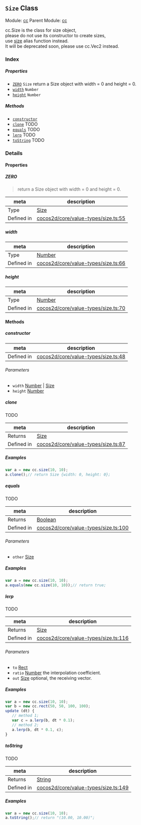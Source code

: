 ## `Size` Class



Module: [cc](../modules/cc.md)
Parent Module: [cc](../modules/cc.md)


cc.Size is the class for size object,<br/>
please do not use its constructor to create sizes,<br/>
use <a href="../modules/cc.html#method_size" class="crosslink">size</a> alias function instead.<br/>
It will be deprecated soon, please use cc.Vec2 instead.



### Index

##### Properties

  - [`ZERO`](#zero) `Size` return a Size object with width = 0 and height = 0.
  - [`width`](#width) `Number` 
  - [`height`](#height) `Number` 



##### Methods

  - [`constructor`](#constructor) 
  - [`clone`](#clone) TODO
  - [`equals`](#equals) TODO
  - [`lerp`](#lerp) TODO
  - [`toString`](#tostring) TODO



### Details


#### Properties


##### ZERO

> return a Size object with width = 0 and height = 0.

| meta | description |
|------|-------------|
| Type | <a href="../classes/Size.html" class="crosslink">Size</a> |
| Defined in | [cocos2d/core/value-types/size.ts:55](https://github.com/cocos-creator/engine/blob/2fda22be5638065a190bc4c97da6548631319aba/cocos2d/core/value-types/size.ts#L55) |



##### width

> 

| meta | description |
|------|-------------|
| Type | <a href="https://developer.mozilla.org/en/JavaScript/Reference/Global_Objects/Number" class="crosslink external" target="_blank">Number</a> |
| Defined in | [cocos2d/core/value-types/size.ts:66](https://github.com/cocos-creator/engine/blob/2fda22be5638065a190bc4c97da6548631319aba/cocos2d/core/value-types/size.ts#L66) |



##### height

> 

| meta | description |
|------|-------------|
| Type | <a href="https://developer.mozilla.org/en/JavaScript/Reference/Global_Objects/Number" class="crosslink external" target="_blank">Number</a> |
| Defined in | [cocos2d/core/value-types/size.ts:70](https://github.com/cocos-creator/engine/blob/2fda22be5638065a190bc4c97da6548631319aba/cocos2d/core/value-types/size.ts#L70) |






<!-- Method Block -->
#### Methods


##### constructor



| meta | description |
|------|-------------|
| Defined in | [cocos2d/core/value-types/size.ts:48](https://github.com/cocos-creator/engine/blob/2fda22be5638065a190bc4c97da6548631319aba/cocos2d/core/value-types/size.ts#L48) |

###### Parameters
- `width` <a href="https://developer.mozilla.org/en/JavaScript/Reference/Global_Objects/Number" class="crosslink external" target="_blank">Number</a> &#124; <a href="../classes/Size.html" class="crosslink">Size</a> 
- `height` <a href="https://developer.mozilla.org/en/JavaScript/Reference/Global_Objects/Number" class="crosslink external" target="_blank">Number</a> 


##### clone

TODO

| meta | description |
|------|-------------|
| Returns | <a href="../classes/Size.html" class="crosslink">Size</a> 
| Defined in | [cocos2d/core/value-types/size.ts:87](https://github.com/cocos-creator/engine/blob/2fda22be5638065a190bc4c97da6548631319aba/cocos2d/core/value-types/size.ts#L87) |


##### Examples

```js
var a = new cc.size(10, 10);
a.clone();// return Size {width: 0, height: 0};
```

##### equals

TODO

| meta | description |
|------|-------------|
| Returns | <a href="https://developer.mozilla.org/en/JavaScript/Reference/Global_Objects/Boolean" class="crosslink external" target="_blank">Boolean</a> 
| Defined in | [cocos2d/core/value-types/size.ts:100](https://github.com/cocos-creator/engine/blob/2fda22be5638065a190bc4c97da6548631319aba/cocos2d/core/value-types/size.ts#L100) |

###### Parameters
- `other` <a href="../classes/Size.html" class="crosslink">Size</a> 

##### Examples

```js
var a = new cc.size(10, 10);
a.equals(new cc.size(10, 10));// return true;
```

##### lerp

TODO

| meta | description |
|------|-------------|
| Returns | <a href="../classes/Size.html" class="crosslink">Size</a> 
| Defined in | [cocos2d/core/value-types/size.ts:116](https://github.com/cocos-creator/engine/blob/2fda22be5638065a190bc4c97da6548631319aba/cocos2d/core/value-types/size.ts#L116) |

###### Parameters
- `to` <a href="../classes/Rect.html" class="crosslink">Rect</a> 
- `ratio` <a href="https://developer.mozilla.org/en/JavaScript/Reference/Global_Objects/Number" class="crosslink external" target="_blank">Number</a> the interpolation coefficient.
- `out` <a href="../classes/Size.html" class="crosslink">Size</a> optional, the receiving vector.

##### Examples

```js
var a = new cc.size(10, 10);
var b = new cc.rect(50, 50, 100, 100);
update (dt) {
   // method 1;
   var c = a.lerp(b, dt * 0.1);
   // method 2;
   a.lerp(b, dt * 0.1, c);
}
```

##### toString

TODO

| meta | description |
|------|-------------|
| Returns | <a href="https://developer.mozilla.org/en/JavaScript/Reference/Global_Objects/String" class="crosslink external" target="_blank">String</a> 
| Defined in | [cocos2d/core/value-types/size.ts:149](https://github.com/cocos-creator/engine/blob/2fda22be5638065a190bc4c97da6548631319aba/cocos2d/core/value-types/size.ts#L149) |


##### Examples

```js
var a = new cc.size(10, 10);
a.toString();// return "(10.00, 10.00)";
```


